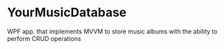 # YourMusicDatabase
WPF app. that implements MVVM to store music albums with the ability to perform CRUD operations
